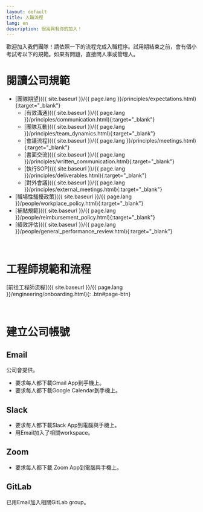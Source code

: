 ```yaml
---
layout: default
title: 入職流程
lang: en
description: 很高興有你的加入！
---
```


歡迎加入我們團隊！請依照一下的流程完成入職程序。試用期結束之前，會有個小考試考以下的規範。如果有問題，直接問人事或管理人。

# 閱讀公司規範

- [團隊期望]({{ site.baseurl }}/{{ page.lang }}/principles/expectations.html){:target="_blank"}
	- [有效溝通]({{ site.baseurl }}/{{ page.lang }}/principles/communication.html){:target="_blank"}
    - [團隊互動]({{ site.baseurl }}/{{ page.lang }}/principles/team_dynamics.html){:target="_blank"}
    - [會議流程]({{ site.baseurl }}/{{ page.lang }}/principles/meetings.html){:target="_blank"}
    - [書面交流]({{ site.baseurl }}/{{ page.lang }}/principles/written_communication.html){:target="_blank"}
    - [執行SOP]({{ site.baseurl }}/{{ page.lang }}/principles/deliverables.html){:target="_blank"}
    - [對外會議]({{ site.baseurl }}/{{ page.lang }}/principles/external_meetings.html){:target="_blank"}
- [職場性騷擾政策]({{ site.baseurl }}/{{ page.lang }}/people/workplace_policy.html){:target="_blank"}
- [補貼規範]({{ site.baseurl }}/{{ page.lang }}/people/reimbursement_policy.html){:target="_blank"}
- [績效評估]({{ site.baseurl }}/{{ page.lang }}/people/general_performance_review.html){:target="_blank"}

<br>

# 工程師規範和流程

[前往工程師流程]({{ site.baseurl }}/{{ page.lang }}/engineering/onboarding.html){: .btn#page-btn}

<br>

# 建立公司帳號

## Email

公司會提供。
* 要求每人都下載Gmail App到手機上。
* 要求每人都下載Google Calendar到手機上。

## Slack

* 要求每人都下載Slack App到電腦與手機上。
* 用Email加入了相關workspace。

## Zoom

* 要求每人都下載 Zoom App到電腦與手機上。

## GitLab

已用Email加入相關GitLab group。

<br>